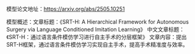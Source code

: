模型论文地址：https://arxiv.org/abs/2505.10251

模型概述：文章标题：《SRT-H: A Hierarchical Framework for Autonomous Surgery via Language Conditioned Imitation Learning》
中文文章标题：《SRT-H：通过语言条件模仿学习进行自主手术的分层框架》
文章内容：提出SRT-H框架，通过语言条件模仿学习实现自主手术，提高手术精准度与效率。
